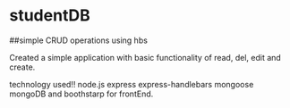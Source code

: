 # studentDB

##simple CRUD operations using hbs

Created a simple application with basic functionality of read, del, edit and create.

technology used!! node.js express express-handlebars mongoose mongoDB and boothstarp for frontEnd.
